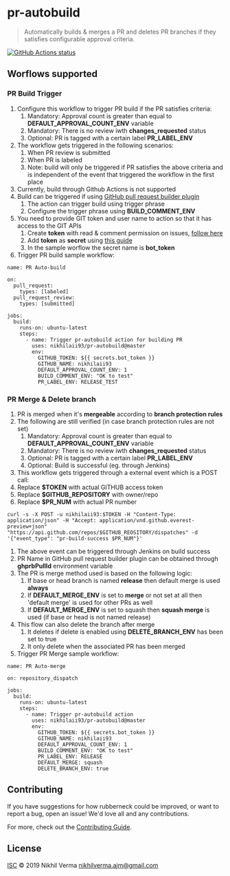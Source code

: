# pr-autobuild #
> Automatically builds & merges a PR and deletes PR branches if they satisfies configurable approval criteria.

<p align="left">
  <a href="https://github.com/nikhilaii93/pr-autobuild"><img alt="GitHub Actions status" src="https://github.com/nikhilaii93/pr-autobuild/workflows/Shell%20Check/badge.svg"></a>
</p>

## Worflows supported ##
### PR Build Trigger ###
1. Configure this workflow to trigger PR build if the PR satisfies criteria:
	1. Mandatory: Approval count is greater than equal to **DEFAULT_APPROVAL_COUNT_ENV** variable
	1. Mandatory: There is no review iwth **changes_requested** status
	1. Optional: PR is tagged with a certain label **PR_LABEL_ENV**
1. The workflow gets triggered in the following scenarios:
	1. When PR review is submitted
	1. When PR is labeled
	1. Note: build will only be triggered if PR satisfies the above criteria and is independent of the event that triggered the workflow in the first place
1. Currently, build through Github Actions is not supported
1. Build can be triggered if using [GitHub pull request builder plugin](https://wiki.jenkins.io/display/JENKINS/GitHub+pull+request+builder+plugin)
	1. The action can trigger build using trigger phrase
	1. Configure the trigger phrase using **BUILD_COMMENT_ENV**
1. You need to provide GIT token and user name to action so that it has access to the GIT APIs
	1. Create **token** with read & comment permission on issues, [follow here](https://github.blog/2013-05-16-personal-api-tokens/)
	1. Add **token** as **secret** using [this guide](https://help.github.com/en/articles/virtual-environments-for-github-actions#creating-and-using-secrets-encrypted-variables)
	1. In the sample worflow the secret name is **bot_token**
1. Trigger PR build sample workflow:
```
name: PR Auto-build

on:
  pull_request:
    types: [labeled]
  pull_request_review:
    types: [submitted]

jobs:
  build:
    runs-on: ubuntu-latest
    steps:
      - name: Trigger pr-autobuild action for building PR
        uses: nikhilaii93/pr-autobuild@master
        env:
          GITHUB_TOKEN: ${{ secrets.bot_token }}
          GITHUB_NAME: nikhilaii93
          DEFAULT_APPROVAL_COUNT_ENV: 1
          BUILD_COMMENT_ENV: "OK to test"
          PR_LABEL_ENV: RELEASE_TEST
```

### PR Merge & Delete branch ###
1. PR is merged when it's **mergeable** according to **branch protection rules**
1. The following are still verified (in case branch protection rules are not set)
	1. Mandatory: Approval count is greater than equal to **DEFAULT_APPROVAL_COUNT_ENV** variable
	1. Mandatory: There is no review iwth **changes_requested** status
	1. Optional: PR is tagged with a certain label **PR_LABEL_ENV**
	1. Optional: Build is successful (eg. through Jenkins)
1. This workflow gets triggered through a external event which is a POST call:
  1. Replace **$TOKEN** with actual GITHUB access token
  1. Replace **$GITHUB_REPOSITORY** with owner/repo
  1. Replace **$PR_NUM** with actual PR number
```
curl -s -X POST -u nikhilaii93:$TOKEN -H "Content-Type: application/json" -H "Accept: application/vnd.github.everest-preview+json" "https://api.github.com/repos/$GITHUB_REOSITORY/dispatches" -d '{"event_type": "pr-build-success $PR_NUM"}'
```
1. The above event can be triggered through Jenkins on build success
1. PR Name in GitHub pull request builder plugin can be obtained through **ghprbPullId** environment variable
1. The PR is merge method used is based on the following logic:
	1. If base or head branch is named **release** then default merge is used **always**
	1. If **DEFAULT_MERGE_ENV** is set to **merge** or not set at all then 'default merge' is used for other PRs as well
	1. If **DEFAULT_MERGE_ENV** is set to squash then **squash merge** is used (if base or head is not named release)
1. This flow can also delete the branch after merge
	1. It deletes if delete is enabled using **DELETE_BRANCH_ENV** has been set to true
	1. It only delete when the associated PR has been merged
1. Trigger PR Merge sample workflow:

```
name: PR Auto-merge

on: repository_dispatch

jobs:
  build:
    runs-on: ubuntu-latest
    steps:
      - name: Trigger pr-autobuild action
        uses: nikhilaii93/pr-autobuild@master
        env:
          GITHUB_TOKEN: ${{ secrets.bot_token }}
          GITHUB_NAME: nikhilaii93
          DEFAULT_APPROVAL_COUNT_ENV: 1
          BUILD_COMMENT_ENV: "OK to test"
          PR_LABEL_ENV: RELEASE
          DEFAULT_MERGE: squash
          DELETE_BRANCH_ENV: true
```

## Contributing

If you have suggestions for how rubberneck could be improved, or want to report a bug, open an issue! We'd love all and any contributions.

For more, check out the [Contributing Guide](CONTRIBUTING.md).

## License

[ISC](LICENSE) © 2019 Nikhil Verma <nikhilverma.ajm@gmail.com>
